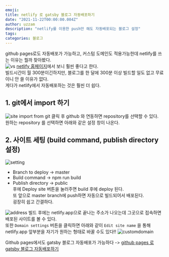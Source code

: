 ```yaml
---
emoji: 
title: netlify 로 gatsby 블로그 자동배포하기
date: "2021-11-22T00:00:00.004Z"
author: uzzam
description: "netlify를 이용한 push만 해도 자동배포되는 블로그 설정"
tags: 
categories: 블로그
---
```


github pages로도 자동배포가 가능하고, 커스텀 도메인도 적용가능한데 netlify를 쓰는 이유는 뭘까 찾아봤다.  
![vs](/images/vs.png)
[netlify 홈페이지](https://www.netlify.com/github-pages-vs-netlify/)에서 보니 훨씬 좋다고 한다.  
빌드시간이 월 300분이긴하지만, 블로그를 한 달에 300분 이상 빌드할 일도 없고 무료이니 안 쓸 이유가 없다.  
게다가 netlify에서 자동배포하는 것은 훨씬 더 쉽다.  

## 1. git에서 import 하기
![site](/images/site.png)
import from git 클릭 후 github 와 연동하면 repository를 선택할 수 있다.  
원하는 repository 를 선택하면 아래와 같은 설정 창이 나온다.  

## 2. 사이트 세팅 (build command, publish directory 설정)
![setting](/images/setting.png)
- Branch to deploy -> master  
- Build command -> npm run build  
- Publish directory -> public  
후에 Deploy site 버튼을 눌러주면 build 후에 deploy 된다.  
또 앞으로 master branch에 push하면 자동으로 빌드되어서 배포된다.  
굉장히 쉽고 간결하다.  
 
![address](/images/address.png)
빌드 후에는 netlify.app으로 끝나는 주소가 나오는데 그곳으로 접속하면 배포된 사이트를 볼 수 있다.  
또한 `Domain settings` 버튼을 클릭하면 아래와 같이 `Edit site name` 을 통해 netlify.app 앞부분을 자기가 원하는 형태로 바꿀 수도 있다!!
![customdomain](/images/customdomain.png)


Github pages에서도 gatsby 블로그 자동배포가 가능하다 -> [github pages 로 gatsby 블로그 자동배포하기](/blog/auto-deploy-blog-on-github-pages/)